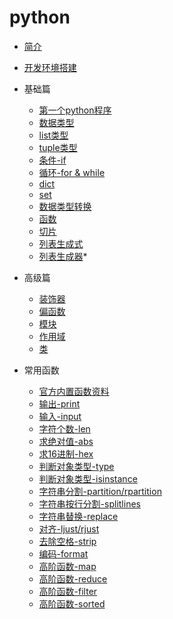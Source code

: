 # python

* [简介](content/python.md)
* [开发环境搭建](install.md)
* 基础篇
  * [第一个python程序](first_python.md)
  * [数据类型](content/type.md)
  * [list类型](content/list.md)
  * [tuple类型](contet/tuple.md)
  * [条件-if](content/if.md)
  * [循环-for & while](content/for.md)
  * [dict](content/dict.md)
  * [set](content/set.md)
  * [数据类型转换](content/typeConvert.md)
  * [函数](content/function.md)
  * [切片](content/Slice.md)
  * [列表生成式](content/list_maker.md)
  * [列表生成器](content/list_gen.md)*
* 高级篇
  * [装饰器](content/decorator.md)
  * [偏函数](content/partial_fun.md)
  * [模块](content/module.md)
  * [作用域](content/area.md)
  * [类](content/class.md)
  
* 常用函数
  * [官方内置函数资料](https://docs.python.org/3/library/functions.html)
  * [输出-print](content/print.md)
  * [输入-input](content/input.md)
  * [字符个数-len](content/len.md)
  * [求绝对值-abs](content/abs.md)
  * [求16进制-hex](content/hex.md)
  * [判断对象类型-type](content/type_fun.md)
  * [判断对象类型-isinstance](content/isinstance.md)
  * [字符串分割-partition/rpartition](content/partition.md)
  * [字符串按行分割-splitlines](content/splitlines.md)
  * [字符串替换-replace](content/replace.md)
  * [对齐-ljust/rjust](content/ljust.md)
  * [去除空格-strip](content/strip.md)
  * [编码-format](content/format.md)
  * [高阶函数-map](content/map.md)
  * [高阶函数-reduce](content/reduce.md)
  * [高阶函数-filter](content/filter.md)
  * [高阶函数-sorted](content/sorted.md)

  